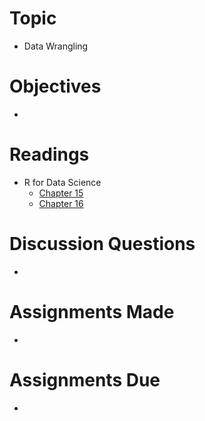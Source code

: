 # Topic

* Data Wrangling

# Objectives

* 

# Readings

* R for Data Science
   + [Chapter 15][r4ds 15]
   + [Chapter 16][r4ds 16]

# Discussion Questions

* 

# Assignments Made

* 

# Assignments Due

* 

[r4ds 15]: https://r4ds.had.co.nz/factors.html
[r4ds 16]: https://r4ds.had.co.nz/dates-and-times.html